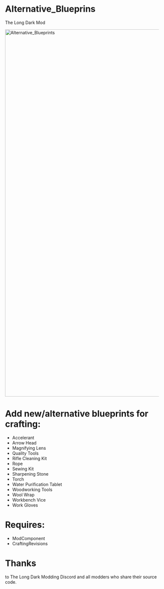 # Alternative_Blueprins
The Long Dark Mod

<img width="2293" height="1203" alt="Alternative_Blueprints" src="https://github.com/user-attachments/assets/613e5c54-780b-4acb-9ed2-cb0059ff1d7e" />

# Add new/alternative blueprints for crafting:

- Accelerant
- Arrow Head
- Magnifying Lens
- Quality Tools
- Rifle Cleaning Kit
- Rope
- Sewing Kit
- Sharpening Stone
- Torch
- Water Purification Tablet
- Woodworking Tools
- Wool Wrap
- Workbench Vice
- Work Gloves

# Requires:
- ModComponent
- CraftingRevisions

# Thanks
to The Long Dark Modding Discord and all modders who share their source code.



